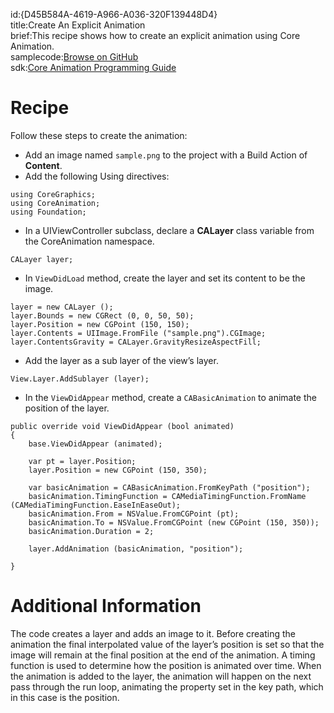 id:{D45B584A-4619-A966-A036-320F139448D4}  
title:Create An Explicit Animation  
brief:This recipe shows how to create an explicit animation using Core Animation.  
samplecode:[Browse on GitHub](https://github.com/xamarin/recipes/tree/master/ios/animation/coreanimation/create_an_explicit_animation)  
sdk:[Core Animation Programming Guide](http://developer.apple.com/library/mac/#documentation/Cocoa/Conceptual/CoreAnimation_guide/Introduction/Introduction.html)  

<a name="Recipe" class="injected"></a>


# Recipe


Follow these steps to create the animation:

-  Add an image named `sample.png` to the project with a Build Action of **Content**.
-  Add the following Using directives:

```
using CoreGraphics;
using CoreAnimation;
using Foundation;
```
- In a UIViewController subclass, declare a **CALayer** class variable from the CoreAnimation namespace.


```
CALayer layer;
```

-  In `ViewDidLoad` method, create the layer and set its content to be the image.


```
layer = new CALayer ();
layer.Bounds = new CGRect (0, 0, 50, 50);
layer.Position = new CGPoint (150, 150);
layer.Contents = UIImage.FromFile ("sample.png").CGImage;
layer.ContentsGravity = CALayer.GravityResizeAspectFill;
```

-  Add the layer as a sub layer of the view’s layer.


```
View.Layer.AddSublayer (layer);
```

-  In the `ViewDidAppear` method, create a `CABasicAnimation` to animate the position of the layer.


```
public override void ViewDidAppear (bool animated)
{
	base.ViewDidAppear (animated);

	var pt = layer.Position;
	layer.Position = new CGPoint (150, 350);

	var basicAnimation = CABasicAnimation.FromKeyPath ("position");
	basicAnimation.TimingFunction = CAMediaTimingFunction.FromName (CAMediaTimingFunction.EaseInEaseOut);
	basicAnimation.From = NSValue.FromCGPoint (pt);
	basicAnimation.To = NSValue.FromCGPoint (new CGPoint (150, 350));
	basicAnimation.Duration = 2;

	layer.AddAnimation (basicAnimation, "position");

}
```

 <a name="Additional_Information" class="injected"></a>


# Additional Information

The code creates a layer and adds an image to it. Before creating the
animation the final interpolated value of the layer’s position is set so that
the image will remain at the final position at the end of the animation. A
timing function is used to determine how the position is animated over time.
When the animation is added to the layer, the animation will happen on the next
pass through the run loop, animating the property set in the key path, which in
this case is the position.
